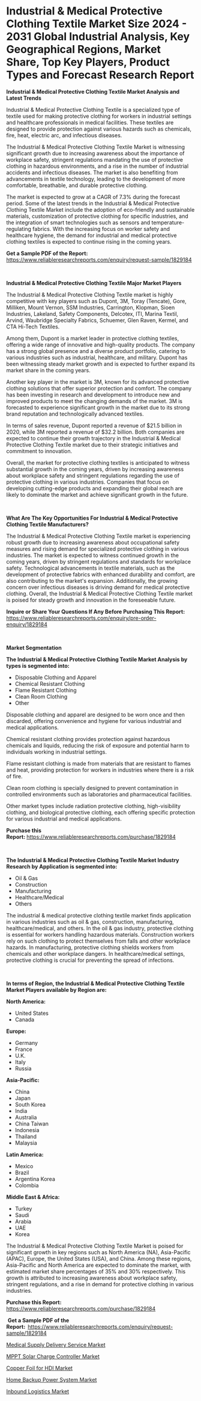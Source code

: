 <p><h1>Industrial & Medical Protective Clothing Textile Market Size 2024 - 2031 Global Industrial Analysis, Key Geographical Regions, Market Share, Top Key Players, Product Types and Forecast Research Report</h1></p><p><strong>Industrial & Medical Protective Clothing Textile Market Analysis and Latest Trends</strong></p>
<p><p>Industrial & Medical Protective Clothing Textile is a specialized type of textile used for making protective clothing for workers in industrial settings and healthcare professionals in medical facilities. These textiles are designed to provide protection against various hazards such as chemicals, fire, heat, electric arc, and infectious diseases.</p><p>The Industrial & Medical Protective Clothing Textile Market is witnessing significant growth due to increasing awareness about the importance of workplace safety, stringent regulations mandating the use of protective clothing in hazardous environments, and a rise in the number of industrial accidents and infectious diseases. The market is also benefiting from advancements in textile technology, leading to the development of more comfortable, breathable, and durable protective clothing.</p><p>The market is expected to grow at a CAGR of 7.3% during the forecast period. Some of the latest trends in the Industrial & Medical Protective Clothing Textile Market include the adoption of eco-friendly and sustainable materials, customization of protective clothing for specific industries, and the integration of smart technologies such as sensors and temperature-regulating fabrics. With the increasing focus on worker safety and healthcare hygiene, the demand for industrial and medical protective clothing textiles is expected to continue rising in the coming years.</p></p>
<p><strong>Get a Sample PDF of the Report:&nbsp;</strong> <a href="https://www.reliableresearchreports.com/enquiry/request-sample/1829184">https://www.reliableresearchreports.com/enquiry/request-sample/1829184</a></p>
<p>&nbsp;</p>
<p><strong>Industrial & Medical Protective Clothing Textile Major Market Players</strong></p>
<p><p>The Industrial & Medical Protective Clothing Textile market is highly competitive with key players such as Dupont, 3M, Toray (Tencate), Gore, Milliken, Mount Vernon, SSM Industries, Carrington, Klopman, Sioen Industries, Lakeland, Safety Components, Delcotex, ITI, Marina Textil, Arvind, Waubridge Specialty Fabrics, Schuemer, Glen Raven, Kermel, and CTA Hi-Tech Textiles.</p><p>Among them, Dupont is a market leader in protective clothing textiles, offering a wide range of innovative and high-quality products. The company has a strong global presence and a diverse product portfolio, catering to various industries such as industrial, healthcare, and military. Dupont has been witnessing steady market growth and is expected to further expand its market share in the coming years.</p><p>Another key player in the market is 3M, known for its advanced protective clothing solutions that offer superior protection and comfort. The company has been investing in research and development to introduce new and improved products to meet the changing demands of the market. 3M is forecasted to experience significant growth in the market due to its strong brand reputation and technologically advanced textiles.</p><p>In terms of sales revenue, Dupont reported a revenue of $21.5 billion in 2020, while 3M reported a revenue of $32.2 billion. Both companies are expected to continue their growth trajectory in the Industrial & Medical Protective Clothing Textile market due to their strategic initiatives and commitment to innovation.</p><p>Overall, the market for protective clothing textiles is anticipated to witness substantial growth in the coming years, driven by increasing awareness about workplace safety and stringent regulations regarding the use of protective clothing in various industries. Companies that focus on developing cutting-edge products and expanding their global reach are likely to dominate the market and achieve significant growth in the future.</p></p>
<p>&nbsp;</p>
<p><strong>What Are The Key Opportunities For Industrial & Medical Protective Clothing Textile Manufacturers?</strong></p>
<p><p>The Industrial & Medical Protective Clothing Textile market is experiencing robust growth due to increasing awareness about occupational safety measures and rising demand for specialized protective clothing in various industries. The market is expected to witness continued growth in the coming years, driven by stringent regulations and standards for workplace safety. Technological advancements in textile materials, such as the development of protective fabrics with enhanced durability and comfort, are also contributing to the market's expansion. Additionally, the growing concern over infectious diseases is driving demand for medical protective clothing. Overall, the Industrial & Medical Protective Clothing Textile market is poised for steady growth and innovation in the foreseeable future.</p></p>
<p><strong>Inquire or Share Your Questions If Any Before Purchasing This Report:</strong> <a href="https://www.reliableresearchreports.com/enquiry/pre-order-enquiry/1829184">https://www.reliableresearchreports.com/enquiry/pre-order-enquiry/1829184</a></p>
<p>&nbsp;</p>
<p><strong>Market Segmentation</strong></p>
<p><strong>The Industrial & Medical Protective Clothing Textile Market Analysis by types is segmented into:</strong></p>
<p><ul><li>Disposable Clothing and Apparel</li><li>Chemical Resistant Clothing</li><li>Flame Resistant Clothing</li><li>Clean Room Clothing</li><li>Other</li></ul></p>
<p><p>Disposable clothing and apparel are designed to be worn once and then discarded, offering convenience and hygiene for various industrial and medical applications.</p><p>Chemical resistant clothing provides protection against hazardous chemicals and liquids, reducing the risk of exposure and potential harm to individuals working in industrial settings.</p><p>Flame resistant clothing is made from materials that are resistant to flames and heat, providing protection for workers in industries where there is a risk of fire.</p><p>Clean room clothing is specially designed to prevent contamination in controlled environments such as laboratories and pharmaceutical facilities.</p><p>Other market types include radiation protective clothing, high-visibility clothing, and biological protective clothing, each offering specific protection for various industrial and medical applications.</p></p>
<p><strong>Purchase this Report:&nbsp;</strong><a href="https://www.reliableresearchreports.com/purchase/1829184">https://www.reliableresearchreports.com/purchase/1829184</a></p>
<p>&nbsp;</p>
<p><strong>The Industrial & Medical Protective Clothing Textile Market Industry Research by Application is segmented into:</strong></p>
<p><ul><li>Oil & Gas</li><li>Construction</li><li>Manufacturing</li><li>Healthcare/Medical</li><li>Others</li></ul></p>
<p><p>The industrial & medical protective clothing textile market finds application in various industries such as oil & gas, construction, manufacturing, healthcare/medical, and others. In the oil & gas industry, protective clothing is essential for workers handling hazardous materials. Construction workers rely on such clothing to protect themselves from falls and other workplace hazards. In manufacturing, protective clothing shields workers from chemicals and other workplace dangers. In healthcare/medical settings, protective clothing is crucial for preventing the spread of infections.</p></p>
<p>&nbsp;</p>
<p><strong>In terms of Region, the Industrial & Medical Protective Clothing Textile Market Players available by Region are:</strong></p>
<p>
    <p> <strong> North America: </strong>
        <ul>
            <li>United States</li>
            <li>Canada</li>
        </ul>
        </p> 
    <p> <strong> Europe: </strong>
        <ul>
            <li>Germany</li>
            <li>France</li>
            <li>U.K.</li>
            <li>Italy</li>
            <li>Russia</li>
        </ul>
        </p> 
    <p> <strong> Asia-Pacific: </strong>
        <ul>
            <li>China</li>
            <li>Japan</li>
            <li>South Korea</li>
            <li>India</li>
            <li>Australia</li>
            <li>China Taiwan</li>
            <li>Indonesia</li>
            <li>Thailand</li>
            <li>Malaysia</li>
        </ul>
        </p> 
    <p> <strong> Latin America: </strong>
        <ul>
            <li>Mexico</li>
            <li>Brazil</li>
            <li>Argentina Korea</li>
            <li>Colombia</li>
        </ul>
        </p> 
    <p> <strong> Middle East & Africa: </strong>
        <ul>
            <li>Turkey</li>
            <li>Saudi</li>
            <li>Arabia</li>
            <li>UAE</li>
            <li>Korea</li>
        </ul>
    </p>
    </p>
<p><p>The Industrial & Medical Protective Clothing Textile Market is poised for significant growth in key regions such as North America (NA), Asia-Pacific (APAC), Europe, the United States (USA), and China. Among these regions, Asia-Pacific and North America are expected to dominate the market, with estimated market share percentages of 35% and 30% respectively. This growth is attributed to increasing awareness about workplace safety, stringent regulations, and a rise in demand for protective clothing in various industries.</p></p>
<p><strong>Purchase this Report: </strong><a href="https://www.reliableresearchreports.com/purchase/1829184">https://www.reliableresearchreports.com/purchase/1829184</a></p>
<p>&nbsp;<strong>Get a Sample PDF of the Report:&nbsp;&nbsp;</strong><a href="https://www.reliableresearchreports.com/enquiry/request-sample/1829184">https://www.reliableresearchreports.com/enquiry/request-sample/1829184</a></p>
<p><strong></strong></p>
<p><p><a href="https://github.com/wusalecollins540tpqoz/Market-Research-Report-List-1/blob/main/medical-supply-delivery-service-market.md">Medical Supply Delivery Service Market</a></p><p><a href="https://medium.com/@shanatromp/mppt-solar-charge-controller-market-outlook-industry-overview-and-forecast-2024-to-2031-ee6e93f839a9">MPPT Solar Charge Controller Market</a></p><p><a href="https://medium.com/@merrittrice2023/copper-foil-for-hdi-market-trends-and-market-analysis-forecasted-for-period-2024-2031-6aeebbc58951">Copper Foil for HDI Market</a></p><p><a href="https://medium.com/@shanatromp/home-backup-power-system-market-furnishes-information-on-market-share-market-trends-and-market-9f848f157893">Home Backup Power System Market</a></p><p><a href="https://github.com/kathiaseamanalvaradovlprc2h/Market-Research-Report-List-1/blob/main/inbound-logistics-market.md">Inbound Logistics Market</a></p></p>